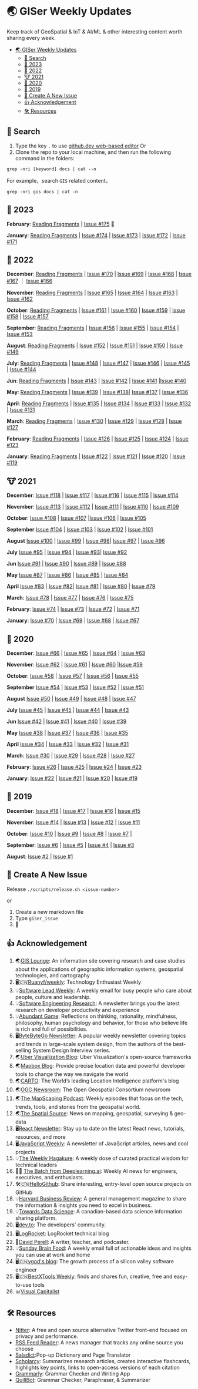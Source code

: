 # 🌏 GISer Weekly Updates

Keep track of GeoSpatial & IoT & AI/ML & other interesting content worth sharing every week.

- [🌏 GISer Weekly Updates](#-giser-weekly-updates)
  - [🔎 Search](#-search)
  - [🐰 2023](#-2023)
  - [🐯 2022](#-2022)
  - [🐮 2021](#-2021)
  - [🐹 2020](#-2020)
  - [🐷 2019](#-2019)
  - [🎉 Create A New Issue](#-create-a-new-issue)
  - [👍 Acknowledgement](#-acknowledgement)
  - [🛠 Resources](#-resources)

## 🔎 Search

1. Type the key `.` to use [github.dev web-based editor](https://github.dev/lkcozy/weekly)
   Or
2. Clone the repo to your local machine, and then run the following command in the folders:

```shell
grep -nri [keyword] docs | cat --n
```

For example，search `GIS` related content。

```shell
grep -nri gis docs | cat -n
```

## 🐰 2023

**February**: [Reading Fragments](fragments/2023.02.md) | [Issue #175](docs/2023/issue-175.md) :rocket:

**January**: [Reading Fragments](fragments/2023.01.md) | [Issue #174](docs/2023/issue-174.md) | [Issue #173](docs/2023/issue-173.md) | [Issue #172](docs/2023/issue-172.md) | [Issue #171](docs/2023/issue-171.md)

## 🐯 2022

**December**: [Reading Fragments](fragments/2022.12.md) | [Issue #170](docs/2022/issue-170.md) | [Issue #169](docs/2022/issue-169.md) | [Issue #168](docs/2022/issue-168.md) | [Issue #167](docs/2022/issue-167.md) ｜ [Issue #166](docs/2022/issue-166.md)

**November**: [Reading Fragments](fragments/2022.11.md) | [Issue #165](docs/2022/issue-165.md) | [Issue #164](docs/2022/issue-164.md) | [Issue #163](docs/2022/issue-163.md) | [Issue #162](docs/2022/issue-162.md)

**October**: [Reading Fragments](fragments/2022.10.md) | [Issue #161](docs/2022/issue-161.md) | [Issue #160](docs/2022/issue-160.md) | [Issue #159](docs/2022/issue-159.md) | [Issue #158](docs/2022/issue-158.md) | [Issue #157](docs/2022/issue-157.md)

**September**: [Reading Fragments](fragments/2022.09.md) | [Issue #156](docs/2022/issue-156.md) | [Issue #155](docs/2022/issue-155.md) | [Issue #154](docs/2022/issue-154.md) | [Issue #153](docs/2022/issue-153.md)

**August**: [Reading Fragments](fragments/2022.08.md) | [Issue #152](docs/2022/issue-152.md) | [Issue #151](docs/2022/issue-151.md) | [Issue #150](docs/2022/issue-150.md) | [Issue #149](docs/2022/issue-149.md)

**July**: [Reading Fragments](fragments/2022.07.md) | [Issue #148](docs/2022/issue-148.md) | [Issue #147](docs/2022/issue-147.md) | [Issue #146](docs/2022/issue-146.md) | [Issue #145](docs/2022/issue-145.md) | [Issue #144](docs/2022/issue-144.md)

**Jun**: [Reading Fragments](fragments/2022.06.md) | [Issue #143](docs/2022/issue-143.md) | [Issue #142](docs/2022/issue-142.md) | [Issue #141](docs/2022/issue-141.md) |[Issue #140](docs/2022/issue-140.md)

**May**: [Reading Fragments](fragments/2022.05.md) | [Issue #139](docs/2022/issue-139.md) | [Issue #138](docs/2022/issue-138.md)| [Issue #137](docs/2022/issue-137.md) | [Issue #136](docs/2022/issue-136.md)

**April**: [Reading Fragments](fragments/2022.04.md) | [Issue #135](docs/2022/issue-135.md) | [Issue #134](docs/2022/issue-134.md) | [Issue #133](docs/2022/issue-133.md) | [Issue #132](docs/2022/issue-132.md) | [Issue #131](docs/2022/issue-131.md)

**March**: [Reading Fragments](fragments/2022.03.md) | [Issue #130](docs/2022/issue-130.md) | [Issue #129](docs/2022/issue-129.md) | [Issue #128](docs/2022/issue-128.md) | [Issue #127](docs/2022/issue-127.md)

**February**: [Reading Fragments](fragments/2022.02.md) | [Issue #126](docs/2022/issue-126.md) | [Issue #125](docs/2022/issue-125.md) | [Issue #124](docs/2022/issue-124.md) | [Issue #123](docs/2022/issue-123.md)

**January**: [Reading Fragments](fragments/2022.01.md) | [Issue #122](docs/2022/issue-122.md) | [Issue #121](docs/2022/issue-121.md) | [Issue #120](docs/2022/issue-120.md) | [Issue #119](docs/2022/issue-119.md)

## 🐮 2021

**December**: [Issue #118](docs/2021/issue-118.md) | [Issue #117](docs/2021/issue-117.md) | [Issue #116](docs/2021/issue-116.md) | [Issue #115](docs/2021/issue-115.md) | [Issue #114](docs/2021/issue-114.md)

**November**: [Issue #113](docs/2021/issue-113.md) | [Issue #112](docs/2021/issue-112.md) | [Issue #111](docs/2021/issue-111.md) | [Issue #110](docs/2021/issue-110.md) | [Issue #109](docs/2021/issue-109.md)

**October**: [Issue #108](docs/2021/issue-108.md) | [Issue #107](docs/2021/issue-107.md) |[Issue #106](docs/2021/issue-106.md) | [Issue #105](docs/2021/issue-105.md)

**September** [Issue #104](docs/2021/issue-104.md) | [Issue #103](docs/2021/issue-103.md) | [Issue #102](docs/2021/issue-102.md) | [Issue #101](docs/2021/issue-101.md)

**August** [Issue #100](docs/2021/issue-100.md) | [Issue #99](docs/2021/issue-99.md) | [Issue #98](docs/2021/issue-98.md)| [Issue #97](docs/2021/issue-97.md) | [Issue #96](docs/2021/issue-96.md)

**July** [Issue #95](docs/2021/issue-95.md) | [Issue #94](docs/2021/issue-94.md) | [Issue #93](docs/2021/issue-93.md)| [Issue #92](docs/2021/issue-92.md)

**Jun** [Issue #91](docs/2021/issue-91.md) | [Issue #90](docs/2021/issue-90.md) | [Issue #89](docs/2021/issue-89.md) | [Issue #88](docs/2021/issue-88.md)

**May** [Issue #87](docs/2021/issue-87.md) | [Issue #86](docs/2021/issue-86.md) | [Issue #85](docs/2021/issue-85.md) | [Issue #84](docs/2021/issue-84.md)

**April** [Issue #83](docs/2021/issue-83.md) | [Issue #82](docs/2021/issue-82.md)| [Issue #81](docs/2021/issue-81.md) | [Issue #80](docs/2021/issue-80.md) | [Issue #79](docs/2021/issue-79.md)

**March**: [Issue #78](docs/2021/issue-78.md) | [Issue #77](docs/2021/issue-77.md) | [Issue #76](docs/2021/issue-76.md) | [Issue #75](docs/2021/issue-75.md)

**February**: [Issue #74](docs/2021/issue-74.md) | [Issue #73](docs/2021/issue-73.md) | [Issue #72](docs/2021/issue-72.md) | [Issue #71](docs/2021/issue-71.md)

**January**: [Issue #70](docs/2021/issue-70.md) | [Issue #69](docs/2021/issue-69.md) | [Issue #68](docs/2021/issue-68.md) | [Issue #67](docs/2021/issue-67.md)

## 🐹 2020

**December**: [Issue #66](docs/2020/issue-66.md) | [Issue #65](docs/2020/issue-65.md) | [Issue #64](docs/2020/issue-64.md) | [Issue #63](docs/2020/issue-63.md)

**November**: [Issue #62](docs/2020/issue-62.md) | [Issue #61](docs/2020/issue-61.md) | [Issue #60](docs/2020/issue-60.md) |[Issue #59](docs/2020/issue-59.md)

**October**: [Issue #58](docs/2020/issue-58.md) | [Issue #57](docs/2020/issue-57.md) | [Issue #56](docs/2020/issue-56.md) | [Issue #55](docs/2020/issue-55.md)

**September** [Issue #54](docs/2020/issue-54.md) | [Issue #53](docs/2020/issue-53.md) | [Issue #52](docs/2020/issue-52.md) | [Issue #51](docs/2020/issue-51.md)

**August** [Issue #50](docs/2020/issue-50.md) | [Issue #49](docs/2020/issue-49.md) | [Issue #48](docs/2020/issue-48.md) | [Issue #47](docs/2020/issue-47.md)

**July** [Issue #45](docs/2020/issue-46.md) | [Issue #45](docs/2020/issue-45.md) | [Issue #44](docs/2020/issue-44.md) | [Issue #43](docs/2020/issue-43.md)

**Jun** [Issue #42](docs/2020/issue-42.md) | [Issue #41](docs/2020/issue-41.md) | [Issue #40](docs/2020/issue-40.md) | [Issue #39](docs/2020/issue-39.md)

**May** [Issue #38](docs/2020/issue-38.md) | [Issue #37](docs/2020/issue-37.md) | [Issue #36](docs/2020/issue-36.md) | [Issue #35](docs/2020/issue-35.md)

**April** [Issue #34](docs/2020/issue-34.md) | [Issue #33](docs/2020/issue-33.md) | [Issue #32](docs/2020/issue-32.md) | [Issue #31](docs/2020/issue-31.md)

**March**: [Issue #30](docs/2020/issue-30.md) | [Issue #29](docs/2020/issue-29.md) | [Issue #28](docs/2020/issue-28.md) | [Issue #27](docs/2020/issue-27.md)

**February**: [Issue #26](docs/2020/issue-26.md) | [Issue #25](docs/2020/issue-25.md) | [Issue #24](docs/2020/issue-24.md) | [Issue #23](docs/2020/issue-23.md)

**January**: [Issue #22](docs/2020/issue-22.md) | [Issue #21](docs/2020/issue-21.md) | [Issue #20](docs/2020/issue-20.md) | [Issue #19](docs/2020/issue-19.md)

## 🐷 2019

**December**: [Issue #18](docs/2019/issue-18.md) | [Issue #17](docs/2019/issue-17.md) | [Issue #16](docs/2019/issue-16.md) | [Issue #15](docs/2019/issue-15.md)

**November**: [Issue #14](docs/2019/issue-14.md) | [Issue #13](docs/2019/issue-13.md) | [Issue #12](docs/2019/issue-12.md) | [Issue #11](docs/2019/issue-11.md)

**October**: [Issue #10](docs/2019/issue-10.md) | [Issue #9](docs/2019/issue-9.md) | [Issue #8](docs/2019/issue-8.md) | [Issue #7](docs/2019/issue-7.md) |

**September**: [Issue #6](docs/2019/issue-6.md) | [Issue #5](docs/2019/issue-5.md) | [Issue #4](docs/2019/issue-4.md) | [Issue #3](docs/2019/issue-3.md)

**August**: [Issue #2](docs/2020/issue-2.md) | [Issue #1](docs/2020/issue-1.md)

## 🎉 Create A New Issue

Release `./scripts/release.sh <issue-number>`

or

1. Create a new markdown file
2. Type `giser_issue`
3. 🚀

## 👍 Acknowledgement

1. 🌏[GIS Lounge](https://www.gislounge.com/): An information site covering research and case studies about the applications of geographic information systems, geospatial technologies, and cartography
2. 🖥🇨🇳[Ruanyf/weekly](https://github.com/ruanyf/weekly): Technology Enthusiast Weekly
3. 💡[Software Lead Weekly](https://softwareleadweekly.com/): A weekly email for busy people who care about people, culture and leadership.
4. 💡[Software Engineering Research](https://abinoda.substack.com/): A newsletter brings you the latest research on developer productivity and experience
5. 💡[Abundant Game](https://blog.abundantgame.com/): Reflections on thinking, rationality, mindfulness, philosophy, human psychology and behavior, for those who believe life is rich and full of possibilities.
6. 🖥[ByteByteGo Newsletter](https://blog.bytebytego.com/): A popular weekly newsletter covering topics and trends in large-scale system design, from the authors of the best-selling System Design Interview series.
7. 🌏[Uber Visualization Blog](https://medium.com/vis-gl): Uber Visualization's open-source frameworks
8. 🌏[Mapbox Blog](https://webflow-blog.mbxsandbox.com/blog): Provide precise location data and powerful developer tools to change the way we navigate the world
9. 🌏[CARTO](https://carto.com/blog/categories/news/): The World’s leading Location Intelligence platform's blog
10. 🌏[OGC Newsroom](https://www.ogc.org/pressroom/pressreleases): The Open Geospatial Consortium newsroom
11. 🌏[The MapScaping Podcast](https://mapscaping.podbean.com/): Weekly episodes that focus on the tech, trends, tools, and stories from the geospatial world.
12. 🌏[The Spatial Source](https://www.spatialsource.com.au/): News on mapping, geospatial, surveying & geo-data
13. 🖥[React Newsletter](https://reactnewsletter.com/issues): Stay up to date on the latest React news, tutorials, resources, and more
14. 🖥[JavaScript Weekly](https://javascriptweekly.com/): A newsletter of JavaScript articles, news and cool projects
15. 💡[The Weekly Hagakure](https://hagakure.substack.com/): A weekly dose of curated practical wisdom for technical leaders
16. 🤖💡 [The Batch from Deeplearning.ai](https://read.deeplearning.ai/the-batch/): Weekly AI news for engineers, executives, and enthusiasts.
17. 🛠🇨🇳[HelloGithub](https://hellogithub.com/): Share interesting, entry-level open source projects on GitHub
18. 💡[Harvard Business Review](https://hbr.org/): A general management magazine to share the information & insights you need to excel in business.
19. 💡[Towards Data Science](https://medium.com/tag/towards-data-science): A canadian-based data science information sharing platform.
20. 🖥[dev.to](https://dev.to/): The developers' community.
21. 🖥[LogRocket](https://blog.logrocket.com/): LogRocket technical blog
22. 📝[David Perell](https://perell.com/): A writer, teacher, and podcaster.
23. 💡[Sunday Brain Food](https://fs.blog/newsletter/): A weekly email full of actionable ideas and insights you can use at work and home
24. 🖥🇨🇳[vgod's blog](https://vgod.medium.com/): The growth process of a silicon valley software engineer
25. 🖥🇨🇳[BestXTools Weekly](https://discuss-cn.bestxtools.com/): finds and shares fun, creative, free and easy-to-use tools
26. 📊[Visual Capitalist](https://www.visualcapitalist.com/)

## 🛠 Resources

- [Nitter](https://nitter.net/): A free and open source alternative Twitter front-end focused on privacy and performance.
- [RSS Feed Reader](https://chrome.google.com/webstore/detail/rss-feed-reader/pnjaodmkngahhkoihejjehlcdlnohgmp): A news manager that tracks any online source you choose
- [Saladict](https://chrome.google.com/webstore/detail/%E6%B2%99%E6%8B%89%E6%9F%A5%E8%AF%8D-%E8%81%9A%E5%90%88%E8%AF%8D%E5%85%B8%E5%88%92%E8%AF%8D%E7%BF%BB%E8%AF%91/cdonnmffkdaoajfknoeeecmchibpmkmg?hl=en):Pop-up Dictionary and Page Translator
- [Scholarcy](https://chrome.google.com/webstore/detail/scholarcy-research-paper/oekgknkmgmaehhpegfeioenikocgbcib?hl=en-GB): Summarizes research articles, creates interactive flashcards, highlights key points, links to open-access versions of each citation
- [Grammarly](https://chrome.google.com/webstore/detail/grammarly-grammar-checker/kbfnbcaeplbcioakkpcpgfkobkghlhen?hl=en-GB): Grammar Checker and Writing App
- [QuillBot](https://chrome.google.com/webstore/detail/quillbot-for-chrome/iidnbdjijdkbmajdffnidomddglmieko): Grammar Checker, Paraphraser, & Summarizer
